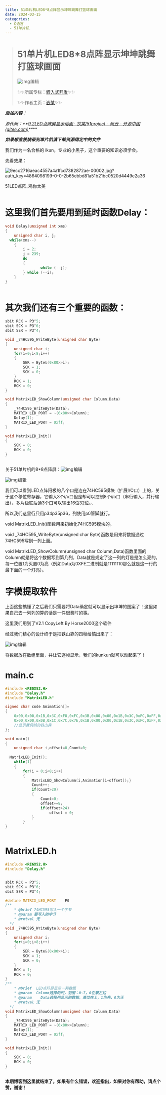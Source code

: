 ```yaml
---
title: 51单片机LED8*8点阵显示坤坤跳舞打篮球画面
date: 2024-03-15
categories:
  - C语言
  - 51单片机
---
```

> # 51单片机LED8*8点阵显示坤坤跳舞打篮球画面
>
> ![img](https://raw.githubusercontent.com/QinMou000/pic/main/6f2b920cd38b273e9349974209147fee.png)![点击并拖拽以移动](data:image/gif;base64,R0lGODlhAQABAPABAP///wAAACH5BAEKAAAALAAAAAABAAEAAAICRAEAOw==)编辑
>
> ✨✨所属专栏：[嵌入式开发](https://blog.csdn.net/2301_80194476/category_12607357.html?spm=1001.2014.3001.5482)✨✨
>
> ✨✨作者主页：[嶔某](https://blog.csdn.net/2301_80194476?spm=1000.2115.3001.5343)✨✨

***后加内容：***

***源代码：\**\*[9.2LED点阵屏显示动画 · 钦某/51project - 码云 - 开源中国 (gitee.com)](https://gitee.com/wang-qin928/51project/tree/master/9.2LED点阵屏显示动画)\**\**** 

***如果想直接烧录到单片机请下载资源绑定中的文件*** 

我们作为一名合格的 ikun，专业的小黑子，这个重要的知识必须学会。

先看效果：

![9ecc2716aeac4557a4a1fcd7382872ae-00002.jpg?auth_key=4864098199-0-0-2b65ebbd81a51b21bc0520d4449e2a36](https://video-community.csdnimg.cn/vod-84deb4/20d0a003e2b671ee80890675b3ed0102/snapshots/9ecc2716aeac4557a4a1fcd7382872ae-00002.jpg?auth_key=4864098199-0-0-2b65ebbd81a51b21bc0520d4449e2a36)

51LED点阵_鸡你太美

![点击并拖拽以移动](data:image/gif;base64,R0lGODlhAQABAPABAP///wAAACH5BAEKAAAALAAAAAABAAEAAAICRAEAOw==)

# 这里我们首先要用到延时函数Delay：

```cpp
void Delay(unsigned int xms)
{
	unsigned char i, j;
  while(xms--)
	{	
		i = 2;
		j = 239;
		do
		{
				while (--j);
		} while (--i);
	}
}
```

![点击并拖拽以移动](data:image/gif;base64,R0lGODlhAQABAPABAP///wAAACH5BAEKAAAALAAAAAABAAEAAAICRAEAOw==)

# 其次我们还有三个重要的函数：

```cpp
sbit RCK = P3^5;
sbit SCK = P3^6;
sbit SER = P3^4;

void _74HC595_WriteByte(unsigned char Byte)
{
	unsigned char i;
	for(i=0;i<8;i++)
	{
		SER = Byte&(0x80>>i);
		SCK = 1;
		SCK = 0;
	}
	RCK = 1;
	RCK = 0;
}

void MatrixLED_ShowColumn(unsigned char Column,Data)
{
	_74HC595_WriteByte(Data);
	MATRIX_LED_PORT = ~(0x80>>Column);
	Delay(1);
	MATRIX_LED_PORT = 0xff;
}

void MatrixLED_Init()
{
	SCK = 0;
	RCK = 0;
}
```

![点击并拖拽以移动](data:image/gif;base64,R0lGODlhAQABAPABAP///wAAACH5BAEKAAAALAAAAAABAAEAAAICRAEAOw==)



 关于51单片机的8*8点阵屏：![img](https://raw.githubusercontent.com/QinMou000/pic/main/be7c2a48107f9ab099d111a59e4b5f94.png)![点击并拖拽以移动](data:image/gif;base64,R0lGODlhAQABAPABAP///wAAACH5BAEKAAAALAAAAAABAAEAAAICRAEAOw==)编辑

![img](https://raw.githubusercontent.com/QinMou000/pic/main/25c0f3353767360bbb9b7a5e3ce3456b.png)![点击并拖拽以移动](data:image/gif;base64,R0lGODlhAQABAPABAP///wAAACH5BAEKAAAALAAAAAABAAEAAAICRAEAOw==)编辑

 我们可以看到LED点阵阳极的八个口是连在74HC595模块（扩展I/O口）上的，关于这个移位寄存器，它输入3个i/o口但是却可以控制8个i/o口（串行输入，并行输出），多片级联后通3个口可以输出16位32位。、

所以我们这里行只用p34p35p36，列使用p0管脚就行。

void MatrixLED_Init()函数用来初始化74HC595模块的。

 void _74HC595_WriteByte(unsigned char Byte)函数是用来将数据通过74HC595写到一列上面。

void MatrixLED_ShowColumn(unsigned char Column,Data)函数里面的Column就是将这个数据写到第几列，Data就是规定了这一列的灯是是怎么亮的，每一位置1为灭置0为亮（例如Data为0XFE二进制就是11111110那么就是这一行的最下面的一个灯亮）。

# 字模提取软件

上面这些搞懂了之后我们只需要将Data确定就可以显示出坤坤的图案了！这里如果自己去一列列的算的话是一件很费时的事。

这里我们用到了V2.1 CopyLeft By Horse2000这个软件

经过我们精心的设计终于是把铁山靠的四帧给搞出来了：

![img](https://raw.githubusercontent.com/QinMou000/pic/main/8c471e9fb991e026231894017aedf890.png)![点击并拖拽以移动](data:image/gif;base64,R0lGODlhAQABAPABAP///wAAACH5BAEKAAAALAAAAAABAAEAAAICRAEAOw==)编辑

将数据放在数组里面，并让它逐帧显示，我们的kunkun就可以动起来了！

# main.c

```cpp
#include <REGX52.H>
#include "Delay.h"
#include "MatrixLED.h"

signed char code Animation[]=
{
	0x00,0x00,0x1B,0x3C,0xF8,0xFC,0x3B,0x00,0x00,0x1B,0x3C,0xFC,0xFF,0x3A,0x00,0x00,
	0x00,0x00,0x0B,0x1C,0x7C,0x7E,0x1B,0x00,0x00,0x1B,0x3C,0xFC,0xFF,0x3A,0x00,0x00,
    //显示我鸽鸽的铁山靠
};

void main()
{
	unsigned char i,offset=0,Count=0;
	
  MatrixLED_Init();
	while(1)
	{
		for(i = 0;i<8;i++)
		{
			MatrixLED_ShowColumn(i,Animation[i+offset]);}
			Count++;
			if(Count>20)
			{
				Count=0;
				offset+=8;
				if(offset>24)
					offset = 0;
			}
		}
}
```

![点击并拖拽以移动](data:image/gif;base64,R0lGODlhAQABAPABAP///wAAACH5BAEKAAAALAAAAAABAAEAAAICRAEAOw==)

#  MatrixLED.h

```cpp
#include <REGX52.H>
#include "Delay.h"


sbit RCK = P3^5;
sbit SCK = P3^6;
sbit SER = P3^4;

#define MATRIX_LED_PORT    P0
/**
	* @brief 74HC595写入一个字节
	* @param 要写入的字节
	* @retval 无
  */
void _74HC595_WriteByte(unsigned char Byte)
{
	unsigned char i;
	for(i=0;i<8;i++)
	{
		SER = Byte&(0x80>>i);
		SCK = 1;
		SCK = 0;
	}
	RCK = 1;
	RCK = 0;
}
/**
	* @brief  LED点阵屏显示一列数据
	* @param  Column选择的列，范围：0~7，0在最左边
	* @param	Data选择列显示的数据，高位在上，1为亮，0为灭
	* @retval 无
  */
void MatrixLED_ShowColumn(unsigned char Column,Data)
{
	_74HC595_WriteByte(Data);
	MATRIX_LED_PORT = ~(0x80>>Column);
	Delay(1);
	MATRIX_LED_PORT = 0xff;
}

void MatrixLED_Init()
{
	SCK = 0;
	RCK = 0;
}
```

![点击并拖拽以移动](data:image/gif;base64,R0lGODlhAQABAPABAP///wAAACH5BAEKAAAALAAAAAABAAEAAAICRAEAOw==)

**本期博客到这里就结束了，如果有什么错误，欢迎指出，如果对你有帮助，请点个赞，谢谢！**